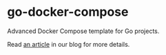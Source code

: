 # go-docker-compose
Advanced Docker Compose template for Go projects.

Read [an article] in our blog for more details.

[an article]: https://medium.com/raidboss/advanced-docker-compose-template-for-golang-8dde3f5ed595